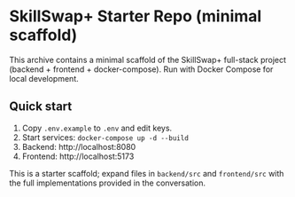 # SkillSwap+ Starter Repo (minimal scaffold)
This archive contains a minimal scaffold of the SkillSwap+ full-stack project (backend + frontend + docker-compose).
Run with Docker Compose for local development.

## Quick start
1. Copy `.env.example` to `.env` and edit keys.
2. Start services: `docker-compose up -d --build`
3. Backend: http://localhost:8080
4. Frontend: http://localhost:5173

This is a starter scaffold; expand files in `backend/src` and `frontend/src` with the full implementations provided in the conversation.
